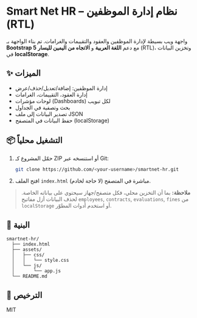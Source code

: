 # Smart Net HR – نظام إدارة الموظفين (RTL)

واجهة ويب بسيطة لإدارة الموظفين والعقود والتقييمات والغرامات. تم بناء الواجهة بـ **Bootstrap 5** مع دعم **اللغة العربية** و **الاتجاه من اليمين لليسار** (RTL)، وتخزين البيانات في **localStorage**.

## ✨ الميزات
- إدارة الموظفين: إضافة/تعديل/حذف/عرض
- إدارة العقود، التقييمات، الغرامات
- لوحات مؤشرات (Dashboards) لكل تبويب
- بحث وتصفية في الجداول
- تصدير البيانات إلى ملف JSON
- حفظ البيانات في المتصفح (localStorage)

## 📦 التشغيل محلياً
1. حمّل المشروع كـ ZIP أو استنسخه عبر Git:
   ```bash
   git clone https://github.com/<your-username>/smartnet-hr.git
   ```
2. افتح الملف `index.html` مباشرة في المتصفح (لا حاجة لخادم).

> **ملاحظة:** بما أن التخزين محلي، فكل متصفح/جهاز سيحتوي على بياناته الخاصة. لحذف البيانات أزل مفاتيح `employees`, `contracts`, `evaluations`, `fines` من `localStorage` أو استخدم أدوات المطوّر.

## 🧩 البنية
```
smartnet-hr/
  ├── index.html
  ├── assets/
  │   ├── css/
  │   │   └── style.css
  │   └── js/
  │       └── app.js
  └── README.md
```

## 🔖 الترخيص
MIT
